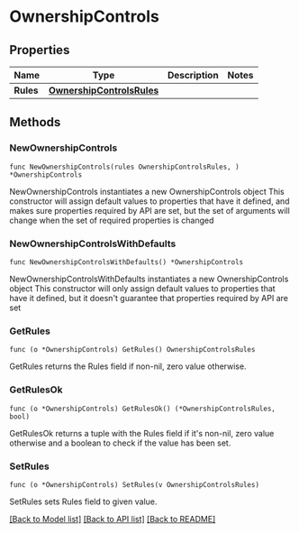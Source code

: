 # OwnershipControls

## Properties

Name | Type | Description | Notes
------------ | ------------- | ------------- | -------------
**Rules** | [**OwnershipControlsRules**](OwnershipControlsRules.md) |  | 

## Methods

### NewOwnershipControls

`func NewOwnershipControls(rules OwnershipControlsRules, ) *OwnershipControls`

NewOwnershipControls instantiates a new OwnershipControls object
This constructor will assign default values to properties that have it defined,
and makes sure properties required by API are set, but the set of arguments
will change when the set of required properties is changed

### NewOwnershipControlsWithDefaults

`func NewOwnershipControlsWithDefaults() *OwnershipControls`

NewOwnershipControlsWithDefaults instantiates a new OwnershipControls object
This constructor will only assign default values to properties that have it defined,
but it doesn't guarantee that properties required by API are set

### GetRules

`func (o *OwnershipControls) GetRules() OwnershipControlsRules`

GetRules returns the Rules field if non-nil, zero value otherwise.

### GetRulesOk

`func (o *OwnershipControls) GetRulesOk() (*OwnershipControlsRules, bool)`

GetRulesOk returns a tuple with the Rules field if it's non-nil, zero value otherwise
and a boolean to check if the value has been set.

### SetRules

`func (o *OwnershipControls) SetRules(v OwnershipControlsRules)`

SetRules sets Rules field to given value.



[[Back to Model list]](../README.md#documentation-for-models) [[Back to API list]](../README.md#documentation-for-api-endpoints) [[Back to README]](../README.md)


